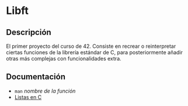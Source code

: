 # Libft
## Descripción

El primer proyecto del curso de 42. 
Consiste en recrear o reinterpretar ciertas funciones de la librería estándar de C, para posteriormente añadir otras más complejas con funcionalidades extra.

## Documentación

* ``man`` *nombre de la función*
* [Listas en C](https://www.cprogramming.com/tutorial/c/lesson15.html)

